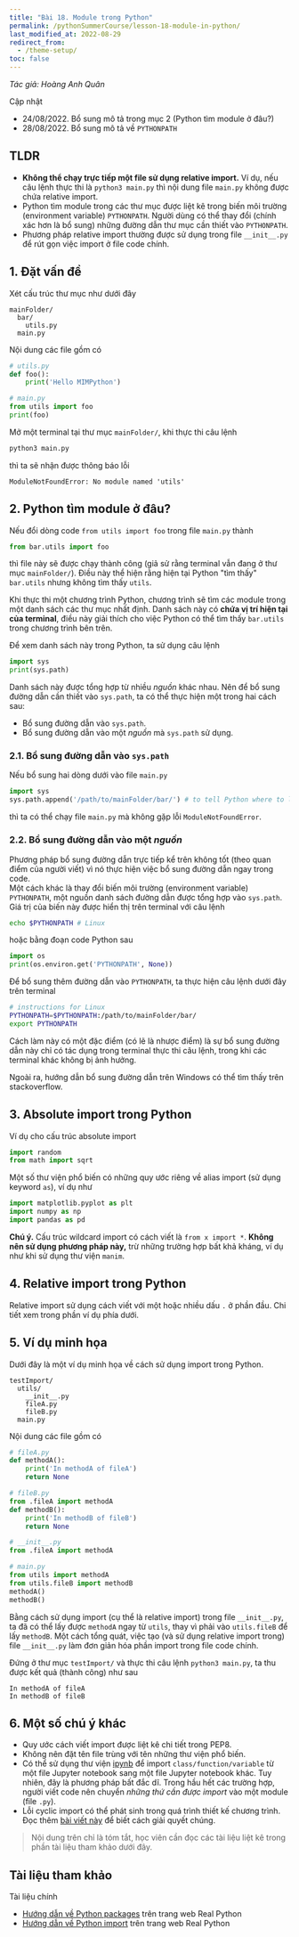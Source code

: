 ```yaml
---
title: "Bài 18. Module trong Python"
permalink: /pythonSummerCourse/lesson-18-module-in-python/
last_modified_at: 2022-08-29
redirect_from:
  - /theme-setup/
toc: false
---
```


_Tác giả: Hoàng Anh Quân_

Cập nhật
- 24/08/2022. Bổ sung mô tả trong mục 2 (Python tìm module ở đâu?)
- 28/08/2022. Bổ sung mô tả về `PYTHONPATH`


## TLDR
- **Không thể chạy trực tiếp một file sử dụng relative import.** Ví dụ, nếu câu lệnh thực thi là `python3 main.py` thì nội dung file `main.py` không được chứa relative import.
- Python tìm module trong các thư mục được liệt kê trong biến môi trường (environment variable) `PYTHONPATH`. Người dùng có thể thay đổi (chính xác hơn là bổ sung) những đường dẫn thư mục cần thiết vào `PYTHONPATH`.
- Phương pháp relative import thường được sử dụng trong file `__init__.py` để rút gọn việc import ở file code chính.


## 1. Đặt vấn đề
Xét cấu trúc thư mục như dưới đây
```
mainFolder/
  bar/
    utils.py
  main.py
```
Nội dung các file gồm có
```py
# utils.py
def foo():
    print('Hello MIMPython')

# main.py
from utils import foo
print(foo)
```

Mở một terminal tại thư mục `mainFolder/`, khi thực thi câu lệnh
```sh
python3 main.py
```
thì ta sẽ nhận được thông báo lỗi
```
ModuleNotFoundError: No module named 'utils'
```


## 2. Python tìm module ở đâu?
Nếu đổi dòng code `from utils import foo` trong file `main.py` thành
```py
from bar.utils import foo
```
thì file này sẽ được chạy thành công (giả sử rằng terminal vẫn đang ở thư mục `mainFolder/`). Điều này thể hiện rằng hiện tại Python "tìm thấy" `bar.utils` nhưng không tìm thấy `utils`.

Khi thực thi một chương trình Python, chương trình sẽ tìm các module trong một danh sách các thư mục nhất định. Danh sách này có **chứa vị trí hiện tại của terminal**, điều này giải thích cho việc Python có thể tìm thấy `bar.utils` trong chương trình bên trên.

Để xem danh sách này trong Python, ta sử dụng câu lệnh
```py
import sys
print(sys.path)
```

Danh sách này được tổng hợp từ nhiều _nguồn_ khác nhau. Nên để bổ sung đường dẫn cần thiết vào `sys.path`, ta có thể thực hiện một trong hai cách sau:
- Bổ sung đường dẫn vào `sys.path`.
- Bổ sung đường dẫn vào một _nguồn_ mà `sys.path` sử dụng.

### 2.1. Bổ sung đường dẫn vào `sys.path`
Nếu bổ sung hai dòng dưới vào file `main.py`
```py
import sys
sys.path.append('/path/to/mainFolder/bar/') # to tell Python where to look for "utils"
```
thì ta có thể chạy file `main.py` mà không gặp lỗi `ModuleNotFoundError`.

### 2.2. Bổ sung đường dẫn vào một _nguồn_
Phương pháp bổ sung đường dẫn trực tiếp kể trên không tốt (theo quan điểm của người viết) vì nó thực hiện việc bổ sung đường dẫn ngay trong code. \
Một cách khác là thay đổi biến môi trường (environment variable) `PYTHONPATH`, một nguồn danh sách đường dẫn được tổng hợp vào `sys.path`. Giá trị của biến này được hiển thị trên terminal với câu lệnh
```sh
echo $PYTHONPATH # Linux
```
hoặc bằng đoạn code Python sau
```py
import os
print(os.environ.get('PYTHONPATH', None))
```

Để bổ sung thêm đường dẫn vào `PYTHONPATH`, ta thực hiện câu lệnh dưới đây trên terminal
```sh
# instructions for Linux
PYTHONPATH=$PYTHONPATH:/path/to/mainFolder/bar/
export PYTHONPATH
```
Cách làm này có một đặc điểm (có lẽ là nhược điểm) là sự bổ sung đường dẫn này chỉ có tác dụng trong terminal thực thi câu lệnh, trong khi các terminal khác không bị ảnh hưởng.

Ngoài ra, hướng dẫn bổ sung đường dẫn trên Windows có thể tìm thấy trên stackoverflow.


## 3. Absolute import trong Python
Ví dụ cho cấu trúc absolute import
```py
import random
from math import sqrt
```

Một số thư viện phổ biến có những quy ước riêng về alias import (sử dụng keyword `as`), ví dụ như
```py
import matplotlib.pyplot as plt
import numpy as np
import pandas as pd
```

**Chú ý.** Cấu trúc wildcard import có cách viết là `from x import *`. **Không nên sử dụng phương pháp này,** trừ những trường hợp bất khả kháng, ví dụ như khi sử dụng thư viện `manim`.


## 4. Relative import trong Python
Relative import sử dụng cách viết với một hoặc nhiều dấu `.` ở phần đầu. Chi tiết xem trong phần ví dụ phía dưới.


## 5. Ví dụ minh họa
Dưới đây là một ví dụ minh họa về cách sử dụng import trong Python.

```
testImport/
  utils/
    __init__.py
    fileA.py
    fileB.py
  main.py
```

Nội dung các file gồm có
```py
# fileA.py
def methodA():
    print('In methodA of fileA')
    return None

# fileB.py
from .fileA import methodA
def methodB():
    print('In methodB of fileB')
    return None

# __init__.py
from .fileA import methodA

# main.py
from utils import methodA
from utils.fileB import methodB
methodA()
methodB()
```

Bằng cách sử dụng import (cụ thể là relative import) trong file `__init__.py`, ta đã có thể lấy được `methodA` ngay từ `utils`, thay vì phải vào `utils.fileB` để lấy `methodB`. Một cách tổng quát, việc tạo (và sử dụng relative import trong) file `__init__.py` làm đơn giản hóa phần import trong file code chính.

Đứng ở thư mục `testImport/` và thực thi câu lệnh `python3 main.py`, ta thu được kết quả (thành công) như sau
```
In methodA of fileA
In methodB of fileB
```


## 6. Một số chú ý khác
- Quy ước cách viết import được liệt kê chi tiết trong PEP8.
- Không nên đặt tên file trùng với tên những thư viện phổ biến.
- Có thể sử dụng thư viện [ipynb](https://ipynb.readthedocs.io/en/latest/) để import `class/function/variable` từ một file Jupyter notebook sang một file Jupyter notebook khác. Tuy nhiên, đây là phương pháp bất đắc dĩ. Trong hầu hết các trường hợp, người viết code nên chuyển _những thứ cần được import_ vào một module (file `.py`).
- Lỗi cyclic import có thể phát sinh trong quá trình thiết kế chương trình. Đọc thêm [bài viết này](https://quanhoang-pm.github.io/programming/circular-imports-in-Python/) để biết cách giải quyết chúng.


> Nội dung trên chỉ là tóm tắt, học viên cần đọc các tài liệu liệt kê trong phần tài liệu tham khảo dưới đây.

## Tài liệu tham khảo
Tài liệu chính
- [Hướng dẫn về Python packages](https://realpython.com/python-modules-packages/) trên trang web Real Python
- [Hướng dẫn về Python import](https://realpython.com/python-import/) trên trang web Real Python

